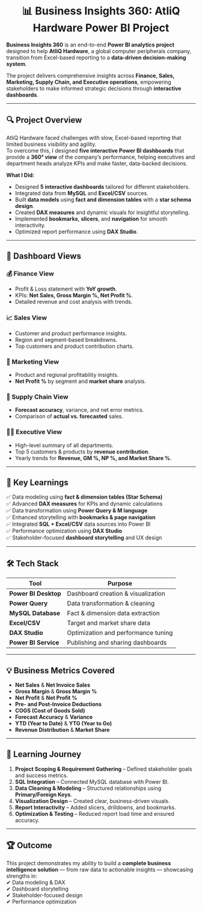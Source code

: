 <h1 align="center">📊 Business Insights 360: AtliQ Hardware Power BI Project</h1>

**Business Insights 360** is an end-to-end **Power BI analytics project** designed to help **AtliQ Hardware**, a global computer peripherals company, transition from Excel-based reporting to a **data-driven decision-making system**.  

The project delivers comprehensive insights across **Finance, Sales, Marketing, Supply Chain, and Executive operations**, empowering stakeholders to make informed strategic decisions through **interactive dashboards**.

---

## 🔍 Project Overview

AtliQ Hardware faced challenges with slow, Excel-based reporting that limited business visibility and agility.  
To overcome this, I designed **five interactive Power BI dashboards** that provide a **360° view** of the company’s performance, helping executives and department heads analyze KPIs and make faster, data-backed decisions.

**What I Did:**
- Designed **5 interactive dashboards** tailored for different stakeholders.  
- Integrated data from **MySQL** and **Excel/CSV** sources.  
- Built **data models** using **fact and dimension tables** with a **star schema design**.  
- Created **DAX measures** and dynamic visuals for insightful storytelling.  
- Implemented **bookmarks**, **slicers**, and **navigation** for smooth interactivity.  
- Optimized report performance using **DAX Studio**.

---

## 🧭 Dashboard Views

### 💰 Finance View
- Profit & Loss statement with **YoY growth**.  
- KPIs: **Net Sales, Gross Margin %, Net Profit %**.  
- Detailed revenue and cost analysis with trends.

### 📈 Sales View
- Customer and product performance insights.  
- Region and segment-based breakdowns.  
- Top customers and product contribution charts.

### 🎯 Marketing View
- Product and regional profitability insights.  
- **Net Profit %** by segment and **market share** analysis.

### 🚚 Supply Chain View
- **Forecast accuracy**, variance, and net error metrics.  
- Comparison of **actual vs. forecasted** sales.

### 🧑‍💼 Executive View
- High-level summary of all departments.  
- Top 5 customers & products by **revenue contribution**.  
- Yearly trends for **Revenue, GM %, NP %, and Market Share %**.

---

## 🧠 Key Learnings

✅ Data modeling using **fact & dimension tables (Star Schema)**  
✅ Advanced **DAX measures** for KPIs and dynamic calculations  
✅ Data transformation using **Power Query & M language**  
✅ Enhanced storytelling with **bookmarks & page navigation**  
✅ Integrated **SQL + Excel/CSV** data sources into Power BI  
✅ Performance optimization using **DAX Studio**  
✅ Stakeholder-focused **dashboard storytelling** and UX design  

---

## 🛠️ Tech Stack

| Tool | Purpose |
|------|----------|
| **Power BI Desktop** | Dashboard creation & visualization |
| **Power Query** | Data transformation & cleaning |
| **MySQL Database** | Fact & dimension data extraction |
| **Excel/CSV** | Target and market share data |
| **DAX Studio** | Optimization and performance tuning |
| **Power BI Service** | Publishing and sharing dashboards |

---

## 💡 Business Metrics Covered

- **Net Sales** & **Net Invoice Sales**  
- **Gross Margin** & **Gross Margin %**  
- **Net Profit** & **Net Profit %**  
- **Pre- and Post-Invoice Deductions**  
- **COGS (Cost of Goods Sold)**  
- **Forecast Accuracy** & **Variance**  
- **YTD (Year to Date)** & **YTG (Year to Go)**  
- **Revenue Distribution** & **Market Share**

---

## 📘 Learning Journey

1. **Project Scoping & Requirement Gathering** – Defined stakeholder goals and success metrics.  
2. **SQL Integration** – Connected MySQL database with Power BI.  
3. **Data Cleaning & Modeling** – Structured relationships using **Primary/Foreign Keys**.  
4. **Visualization Design** – Created clear, business-driven visuals.  
5. **Report Interactivity** – Added slicers, drilldowns, and bookmarks.  
6. **Optimization & Testing** – Reduced report load time and ensured accuracy.

---

## 🏆 Outcome

This project demonstrates my ability to build a **complete business intelligence solution** — from raw data to actionable insights — showcasing strengths in:  
✔ Data modeling & DAX  
✔ Dashboard storytelling  
✔ Stakeholder-focused design  
✔ Performance optimization 

